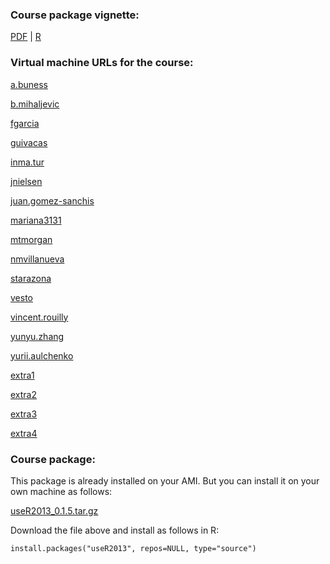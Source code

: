 
### Course package vignette:

[PDF](Bioconductor-tutorial.pdf) | [R](Bioconductor-tutorial.R)

### Virtual machine URLs for the course:

[a.buness](http://ec2-54-227-94-39.compute-1.amazonaws.com:8787)

[b.mihaljevic](http://ec2-50-19-195-171.compute-1.amazonaws.com:8787)

[fgarcia](http://ec2-184-72-180-19.compute-1.amazonaws.com:8787)

[guivacas](http://ec2-23-20-140-132.compute-1.amazonaws.com:8787)

[inma.tur](http://ec2-54-224-133-171.compute-1.amazonaws.com:8787)

[jnielsen](http://ec2-54-243-25-177.compute-1.amazonaws.com:8787)

[juan.gomez-sanchis](http://ec2-50-17-178-189.compute-1.amazonaws.com:8787)

[mariana3131](http://ec2-50-19-179-247.compute-1.amazonaws.com:8787)

[mtmorgan](http://ec2-54-242-174-54.compute-1.amazonaws.com:8787)

[nmvillanueva](http://ec2-50-17-120-233.compute-1.amazonaws.com:8787)

[starazona](http://ec2-54-242-120-89.compute-1.amazonaws.com:8787)

[vesto](http://ec2-50-16-130-139.compute-1.amazonaws.com:8787)

[vincent.rouilly](http://ec2-54-242-37-85.compute-1.amazonaws.com:8787)

[yunyu.zhang](http://ec2-54-242-51-60.compute-1.amazonaws.com:8787)

[yurii.aulchenko](http://ec2-54-234-201-143.compute-1.amazonaws.com:8787)

[extra1](http://ec2-54-224-194-109.compute-1.amazonaws.com:8787)

[extra2](http://ec2-184-72-214-115.compute-1.amazonaws.com:8787)

[extra3](http://ec2-54-227-126-87.compute-1.amazonaws.com:8787)

[extra4](http://ec2-107-22-150-101.compute-1.amazonaws.com:8787)





### Course package:

This package is already installed on your AMI. But you can install
it on your own machine as follows:

[useR2013_0.1.5.tar.gz](useR2013_0.1.5.tar.gz)

Download the file above and install as follows in R:

    install.packages("useR2013", repos=NULL, type="source")
